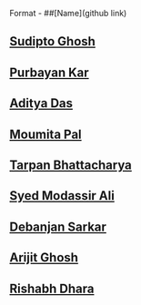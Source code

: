  Format - ##[Name](github link)
## [Sudipto Ghosh](https://github.com/pydevsg)
## [Purbayan Kar](https://github.com/purbayankar)
## [Aditya Das](https://github.com/Aditya_Das2101)
## [Moumita Pal](https://github.com/srija23496)
## [Tarpan Bhattacharya](https://github.com/pHANTOM-kudos)
## [Syed Modassir Ali](https://github.com/gr33nm0nk2802)
## [Debanjan Sarkar](https://github.com/debanjansarkar)
## [Arijit Ghosh](https://github.com/arijitghosh10)
## [Rishabh Dhara](https://github.com/rishabh-dhara)

